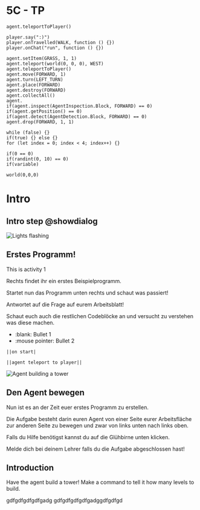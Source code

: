 # 5C - TP
<!-- block combinations that will show up by default in their workspace -->
```template
agent.teleportToPlayer()
```

<!-- blocks you want available to players, based on js code -->
```blocks
player.say(":)")
player.onTravelled(WALK, function () {})
player.onChat("run", function () {})

agent.setItem(GRASS, 1, 1)
agent.teleport(world(0, 0, 0), WEST)
agent.teleportToPlayer()
agent.move(FORWARD, 1)
agent.turn(LEFT_TURN)
agent.place(FORWARD)
agent.destroy(FORWARD)
agent.collectAll()
agent.
if(agent.inspect(AgentInspection.Block, FORWARD) == 0)
if(agent.getPosition() == 0)
if(agent.detect(AgentDetection.Block, FORWARD) == 0)
agent.drop(FORWARD, 1, 1)

while (false) {}
if(true) {} else {}
for (let index = 0; index < 4; index++) {}

if(0 == 0)
if(randint(0, 10) == 0)
if(variable)

world(0,0,0)

```

# Intro

## Intro step @showdialog

![Lights flashing](/static/tutorials/light-blaster/flashing-lights.gif)

## Erstes  Programm!

This is activity 1

Rechts findet ihr ein erstes Beispielprogramm.

Startet nun das Programm unten rechts und schaut was passiert!

Antwortet auf die Frage auf eurem Arbeitsblatt!

Schaut euch auch die restlichen Codeblöcke an und versucht zu verstehen was diese machen.


  - :blank: Bullet 1
  - :mouse pointer: Bullet 2

``||on start|``

``||agent teleport to player||``

![Agent building a tower](/static/tutorials/agent-tower.png)

## Den Agent bewegen

Nun ist es an der Zeit euer erstes Programm zu erstellen.

Die Aufgabe besteht darin euren Agent von einer Seite eurer 
Arbeitsfläche zur anderen Seite zu bewegen und zwar von links unten nach links oben.

Falls du Hilfe benötigst kannst du auf die Glühbirne unten klicken.

Melde dich bei deinem Lehrer falls du die Aufgabe abgeschlossen hast!

## Introduction 

Have the agent build a tower! Make a command to tell it how many levels to build.

gdfgdfgdfgdfgadg
gdfgdfgdfgdfgadggdfgdfgd



